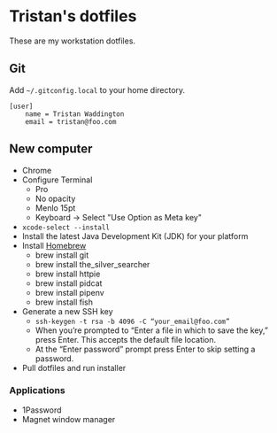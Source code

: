 # Tristan's dotfiles

These are my workstation dotfiles.

## Git

Add `~/.gitconfig.local` to your home directory.

```
[user]
    name = Tristan Waddington
    email = tristan@foo.com
```

## New computer

- Chrome
- Configure Terminal
    - Pro
    - No opacity
    - Menlo 15pt
    - Keyboard -> Select "Use Option as Meta key"
- `xcode-select --install`
- Install the latest Java Development Kit (JDK) for your platform
- Install [Homebrew](https://brew.sh/)
  - brew install git
  - brew install the_silver_searcher
  - brew install httpie
  - brew install pidcat
  - brew install pipenv
  - brew install fish
- Generate a new SSH key
  - `ssh-keygen -t rsa -b 4096 -C “your_email@foo.com”`
  - When you’re prompted to “Enter a file in which to save the key,” press Enter. This accepts the default file location.
  - At the “Enter password” prompt press Enter to skip setting a password.
- Pull dotfiles and run installer

### Applications

- 1Password
- Magnet window manager
